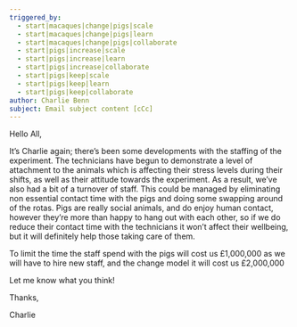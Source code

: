 ```yaml
---
triggered_by:
  - start|macaques|change|pigs|scale
  - start|macaques|change|pigs|learn
  - start|macaques|change|pigs|collaborate
  - start|pigs|increase|scale
  - start|pigs|increase|learn
  - start|pigs|increase|collaborate
  - start|pigs|keep|scale
  - start|pigs|keep|learn
  - start|pigs|keep|collaborate
author: Charlie Benn
subject: Email subject content [cCc]
---
```

Hello All,

It’s Charlie again; there’s been some developments with the staffing of the experiment. The technicians have begun to demonstrate a level of attachment to the animals which is affecting their stress levels during their shifts, as well as their attitude towards the experiment. As a result, we’ve also had a bit of a turnover of staff. This could be managed by eliminating non essential contact time with the pigs and doing some swapping around of the rotas. Pigs are really social animals, and do enjoy human contact, however they’re more than happy to hang out with each other, so if we do reduce their contact time with the technicians it won’t affect their wellbeing, but it will definitely help those taking care of them.

To limit the time the staff spend with the pigs will cost us £1,000,000 as we will have to hire new staff, and the change model it will cost us £2,000,000

Let me know what you think! 

Thanks,

Charlie

